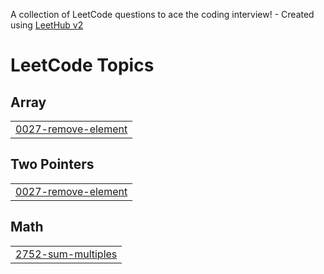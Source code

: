A collection of LeetCode questions to ace the coding interview! - Created using [LeetHub v2](https://github.com/arunbhardwaj/LeetHub-2.0)
<!---LeetCode Topics Start-->
# LeetCode Topics
## Array
|  |
| ------- |
| [0027-remove-element](https://github.com/JASILUK/leetCode/tree/master/0027-remove-element) |
## Two Pointers
|  |
| ------- |
| [0027-remove-element](https://github.com/JASILUK/leetCode/tree/master/0027-remove-element) |
## Math
|  |
| ------- |
| [2752-sum-multiples](https://github.com/JASILUK/leetCode/tree/master/2752-sum-multiples) |
<!---LeetCode Topics End-->